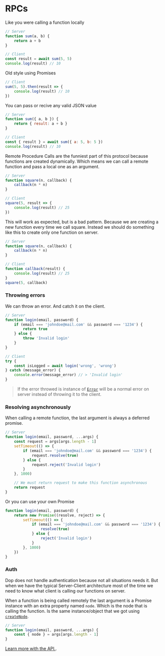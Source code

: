 # RPCs

Like you were calling a function locally

```js
// Server
function sum(a, b) {
    return a + b
}

// Client
const result = await sum(5, 5)
console.log(result) // 10
```

Old style using Promises

```js
// Client
sum(5, 5).then(result => {
    console.log(result) // 10
})
```

You can pass or recive any valid JSON value

```js
// Server
function sum({ a, b }) {
    return { result: a + b }
}

// Client
const { result } = await sum({ a: 5, b: 5 })
console.log(result) // 10
```

Remote Procedure Calls are the funniest part of this protocol because functions are created dynamically. Which means we can call a remote function and pass a local one as an argument.

```js
// Server
function square(n, callback) {
    callback(n * n)
}

// Client
square(5, result => {
    console.log(result) // 25
})
```

This will work as expected, but is a bad pattern. Because we are creating a new function every time we call square. Instead we should do something like this to create only one function on server.

```js
// Server
function square(n, callback) {
    callback(n * n)
}

// Client
function callback(result) {
    console.log(result) // 25
}
square(5, callback)
```

### Throwing errors

We can throw an error. And catch it on the client.

```js
// Server
function login(email, password) {
    if (email === 'johndoe@mail.com' && password === '1234') {
        return true
    } else {
        throw 'Invalid login'
    }
}

// Client
try {
    const isLogged = await login('wrong', 'wrong')
} catch (message_error) {
    console.error(message_error) // > 'Invalid login'
}
```

> If the error throwed is instance of [`Error`](https://developer.mozilla.org/en-US/docs/Web/JavaScript/Reference/Global_Objects/Error) will be a normal error on server instead of throwing it to the client.

### Resolving asynchronously

When calling a remote function, the last argument is always a deferred promise.

```js
// Server
function login(email, password, ...args) {
    const request = args[args.length - 1]
    setTimeout(() => {
        if (email === 'johndoe@mail.com' && password === '1234') {
            request.resolve(true)
        } else {
            request.reject('Invalid login')
        }
    }, 1000)

    // We must return request to make this function asynchronous
    return request
}
```

Or you can use your own Promise

```js
function login(email, password) {
    return new Promise((resolve, reject) => {
        setTimeout(() => {
            if (email === 'johndoe@mail.com' && password === '1234') {
                resolve(true)
            } else {
                reject('Invalid login')
            }
        }, 1000)
    })
}
```

### Auth

Dop does not handle authentication because not all situations needs it. But when we have the typical Server-Client architecture most of the time we need to know what client is calling our functions on server.

When a function is being called remotely the last argument is a Promise instance with an extra property named `node`. Which is the node that is calling the function. Is the same instance/object that we got using [`createNode`](/api/javascript/createnode).

```js
// Server
function login(email, password, ...args) {
    const { node } = args[args.length - 1]
}
```

[Learn more with the API.](/api/javascript).
